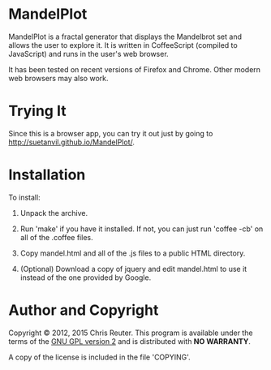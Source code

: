 # MandelPlot

MandelPlot is a fractal generator that displays the Mandelbrot set and
allows the user to explore it.  It is written in CoffeeScript
(compiled to JavaScript) and runs in the user's web browser.

It has been tested on recent versions of Firefox and Chrome.  Other
modern web browsers may also work.

# Trying It

Since this is a browser app, you can try it out just by going to
<http://suetanvil.github.io/MandelPlot/>.

# Installation

To install:

1. Unpack the archive.

2. Run 'make' if you have it installed.  If not, you can just run
   'coffee -cb' on all of the .coffee files.

3. Copy mandel.html and all of the .js files to a public HTML directory.

4. (Optional) Download a copy of jquery and edit mandel.html to
   use it instead of the one provided by Google.


# Author and Copyright

Copyright &copy; 2012, 2015 Chris Reuter.  This program is
available under the terms of the
[GNU GPL version 2](http://www.gnu.org/licenses/gpl-2.0.html) and is
distributed with **NO WARRANTY**.

A copy of the license is included in the file 'COPYING'.

